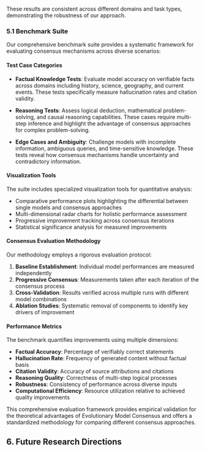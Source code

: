 These results are consistent across different domains and task types, demonstrating the robustness of our approach.

### 5.1 Benchmark Suite

Our comprehensive benchmark suite provides a systematic framework for evaluating consensus mechanisms across diverse scenarios:

#### Test Case Categories

- **Factual Knowledge Tests**: Evaluate model accuracy on verifiable facts across domains including history, science, geography, and current events. These tests specifically measure hallucination rates and citation validity.

- **Reasoning Tests**: Assess logical deduction, mathematical problem-solving, and causal reasoning capabilities. These cases require multi-step inference and highlight the advantage of consensus approaches for complex problem-solving.

- **Edge Cases and Ambiguity**: Challenge models with incomplete information, ambiguous queries, and time-sensitive knowledge. These tests reveal how consensus mechanisms handle uncertainty and contradictory information.

#### Visualization Tools

The suite includes specialized visualization tools for quantitative analysis:

- Comparative performance plots highlighting the differential between single models and consensus approaches
- Multi-dimensional radar charts for holistic performance assessment
- Progressive improvement tracking across consensus iterations
- Statistical significance analysis for measured improvements

#### Consensus Evaluation Methodology

Our methodology employs a rigorous evaluation protocol:

1. **Baseline Establishment**: Individual model performances are measured independently
2. **Progressive Consensus**: Measurements taken after each iteration of the consensus process
3. **Cross-Validation**: Results verified across multiple runs with different model combinations
4. **Ablation Studies**: Systematic removal of components to identify key drivers of improvement

#### Performance Metrics

The benchmark quantifies improvements using multiple dimensions:

- **Factual Accuracy**: Percentage of verifiably correct statements
- **Hallucination Rate**: Frequency of generated content without factual basis
- **Citation Validity**: Accuracy of source attributions and citations
- **Reasoning Quality**: Correctness of multi-step logical processes
- **Robustness**: Consistency of performance across diverse inputs
- **Computational Efficiency**: Resource utilization relative to achieved quality improvements

This comprehensive evaluation framework provides empirical validation for the theoretical advantages of Evolutionary Model Consensus and offers a standardized methodology for comparing different consensus approaches.

## 6. Future Research Directions
